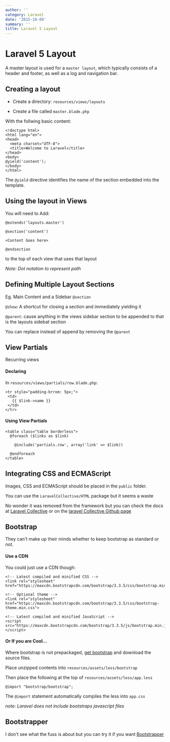 ```yaml
---
author: ''
category: Laravel
date: '2015-10-09'
summary: ''
title: Laravel 5 Layout
---
```

# Laravel 5 Layout

A master layout is used for a `master layout`, which typically consists of a header and footer, as well as a log and navigation bar.

## Creating a layout

- Create a directory: `resources/views/layouts`

- Create a file called `master.blade.php`

With the follwing basic content:

```
<!doctype html>
<html lang="en">
<head>
  <meta charset="UTF-8">
  <title>Welcome to Laravel</title>
</head>
<body>
@yield('content');
</body>
</html>
```

The `@yield` directive identifies the name of the section embedded into the template.

## Using the layout in Views

You will need to Add:

```
@extends('layouts.master')

@section('content')

<Content Goes here>

@endsection
```

to the top of each view that uses that layout

_Note: Dot notation to represent path_

## Defining Multiple Layout Sections

Eg. Main Content and a Sidebar
 `@section`

 `@show`: A shortcut for closing a section and immediately yielding it

 `@parent`: cause anything in the views sidebar section to be appended to that is the layouts sidebat section

 You can replace instead of append by removing the `@parent`

 ## View Partials

 Recurring views

 #### Declaring

 In `resources/views/partials/row.blade.php`:

 ```
 <tr style="padding-brrom: 5px;">
  <td>
    {{ $link->name }}
  </td>
</tr>
```

#### Using View Partials

```
<table class="table borderless">
  @foreach ($links as $link)

    @include('partials.row', array('link' => $link))

  @endforeach
</table>
```

## Integrating CSS and ECMAScript

Images, CSS and ECMAScript should be placed in the `public` folder.

You can use the `LaravelCollective/HTML` package but it seems a waste

No wonder it was removed from the framework but you can check the docs at [Laravel Collective](http://laravelcollective.com/) or on the [laravel Collective Github page](https://github.com/LaravelCollective)

## Bootstrap

They can't make up their minds whether to keep bootstrap as standard or not.

#### Use a CDN

You could just use a CDN though:

```
<!-- Latest compiled and minified CSS -->
<link rel="stylesheet" href="https://maxcdn.bootstrapcdn.com/bootstrap/3.3.5/css/bootstrap.min.css">

<!-- Optional theme -->
<link rel="stylesheet" href="https://maxcdn.bootstrapcdn.com/bootstrap/3.3.5/css/bootstrap-theme.min.css">

<!-- Latest compiled and minified JavaScript -->
<script src="https://maxcdn.bootstrapcdn.com/bootstrap/3.3.5/js/bootstrap.min.js"></script>
```

#### Or If you are Cool...

Where bootstrap is not prepackaged, [get bootstrap](http://getbootstrap.com) and download the source files.

Place unzipped contents into `resources/assets/less/bootstrap`

Then place the following at the top of `resources/assets/less/app.less`

```
@import "bootstrap/bootstrap";
```

The `@import` statement automatically compiles the less into `app.css`

_note: Laravel does not include bootstraps javascript files_

## Bootstrapper

I don't see what the fuss is about but you can try it if you want [Bootstrapper](https://github.com/patricktalmadge/bootstrapper)
